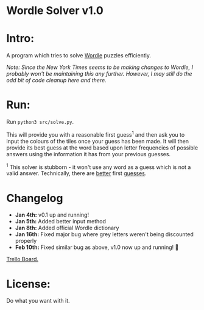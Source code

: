Wordle Solver v1.0
=============

# Intro:

A program which tries to solve [Wordle](https://www.powerlanguage.co.uk/wordle/) puzzles efficiently.

<i>Note: Since the New York Times seems to be making changes to Wordle, I probably won't be maintaining this any further. However, I may still do the odd bit of code cleanup here and there.</i>

# Run:

Run `python3 src/solve.py`.

This will provide you with a reasonable first guess<sup>1</sup> and then ask you to input the colours of the tiles once your guess has been made. It will then provide its best guess at the word based upon letter frequencies of possible answers using the information it has from your previous guesses.

<sup>1</sup> This solver is stubborn - it won't use any word as a guess which is not a valid answer. Technically, there are [<u>better</u>](https://matt-rickard.com/wordle-whats-the-best-starting-word/) first [<u>guesses</u>](https://www.theringer.com/2022/1/7/22870249/what-to-do-when-playing-the-word-game-wordle-isnt-enough-solve-it).
# Changelog

- **Jan 4th:** v0.1 up and running!
- **Jan 5th:** Added better input method
- **Jan 8th:** Added official Wordle dictionary
- **Jan 16th:** Fixed major bug where grey letters weren't being discounted properly
- **Feb 10th:** Fixed similar bug as above, v1.0 now up and running! 🥳

[Trello Board.](https://trello.com/b/6UknNHIy/wordle-solver)

# License:

Do what you want with it.




